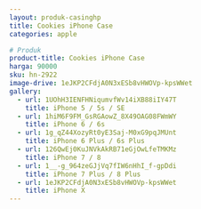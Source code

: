```yaml
---
layout: produk-casinghp
title: Cookies iPhone Case
categories: apple

# Produk
product-title: Cookies iPhone Case
harga: 90000
sku: hn-2922
image-drive: 1eJKP2CFdjA0N3xESb8vHWOVp-kpsWWet
gallery:
  - url: 1UOhH3IENFHNiqumvfWv14iXB88iIY47T
    title: iPhone 5 / 5s / SE
  - url: 1hiM6F9FM_GsRGAowZ_8X49OAG08FWmWY
    title: iPhone 6 / 6s
  - url: 1g_qZ44XozyRt0yE3Saj-M0xG9pqJMUnt
    title: iPhone 6 Plus / 6s Plus
  - url: 126QwEj0KuJNVkAkRB71eGjOwLfeTMKMz
    title: iPhone 7 / 8
  - url: 1__-g_964zeGJjVq7fIW6nHhI_f-gpDdi
    title: iPhone 7 Plus / 8 Plus
  - url: 1eJKP2CFdjA0N3xESb8vHWOVp-kpsWWet
    title: iPhone X
---
```

